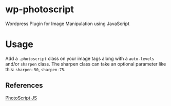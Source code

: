 # wp-photoscript
Wordpress Plugin for Image Manipulation using JavaScript

# Usage
Add a `.photoscript` class on your image tags along with a `auto-levels` and/or `sharpen` class.
The sharpen class can take an optional parameter like this: `sharpen-50`, `sharpen-75`. 

## References

[PhotoScript JS](https://github.com/PlethoraLabs/PhotoScript)
